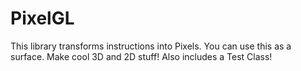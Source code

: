 # PixelGL

This library transforms instructions into Pixels. You can use this as a surface. Make cool 3D and 2D stuff!
Also includes a Test Class!
